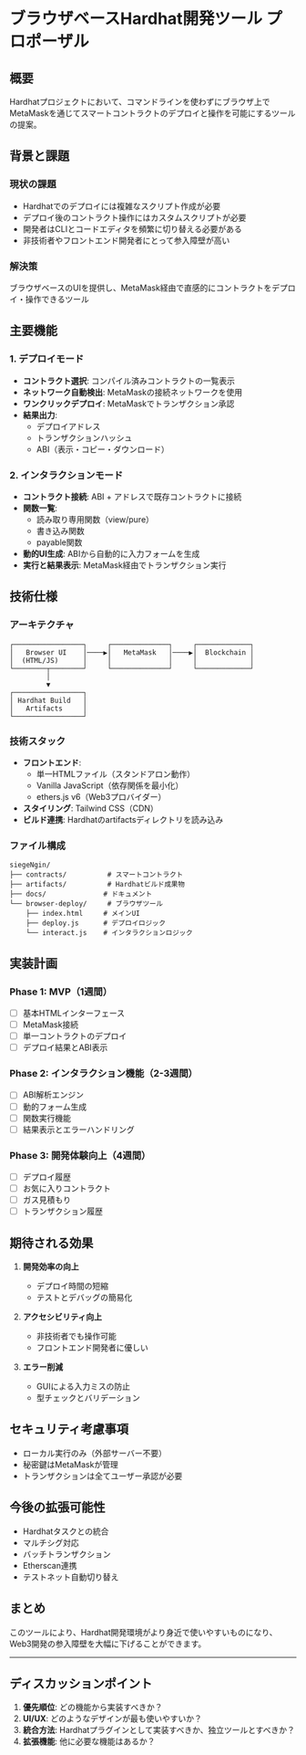 # ブラウザベースHardhat開発ツール プロポーザル

## 概要

Hardhatプロジェクトにおいて、コマンドラインを使わずにブラウザ上でMetaMaskを通じてスマートコントラクトのデプロイと操作を可能にするツールの提案。

## 背景と課題

### 現状の課題
- Hardhatでのデプロイには複雑なスクリプト作成が必要
- デプロイ後のコントラクト操作にはカスタムスクリプトが必要
- 開発者はCLIとコードエディタを頻繁に切り替える必要がある
- 非技術者やフロントエンド開発者にとって参入障壁が高い

### 解決策
ブラウザベースのUIを提供し、MetaMask経由で直感的にコントラクトをデプロイ・操作できるツール

## 主要機能

### 1. デプロイモード
- **コントラクト選択**: コンパイル済みコントラクトの一覧表示
- **ネットワーク自動検出**: MetaMaskの接続ネットワークを使用
- **ワンクリックデプロイ**: MetaMaskでトランザクション承認
- **結果出力**:
  - デプロイアドレス
  - トランザクションハッシュ
  - ABI（表示・コピー・ダウンロード）

### 2. インタラクションモード
- **コントラクト接続**: ABI + アドレスで既存コントラクトに接続
- **関数一覧**: 
  - 読み取り専用関数（view/pure）
  - 書き込み関数
  - payable関数
- **動的UI生成**: ABIから自動的に入力フォームを生成
- **実行と結果表示**: MetaMask経由でトランザクション実行

## 技術仕様

### アーキテクチャ
```
┌─────────────────┐     ┌──────────────┐     ┌─────────────┐
│   Browser UI    │────▶│   MetaMask   │────▶│  Blockchain │
│  (HTML/JS)      │     │              │     │             │
└────────┬────────┘     └──────────────┘     └─────────────┘
         │
         ▼
┌─────────────────┐
│ Hardhat Build   │
│   Artifacts     │
└─────────────────┘
```

### 技術スタック
- **フロントエンド**: 
  - 単一HTMLファイル（スタンドアロン動作）
  - Vanilla JavaScript（依存関係を最小化）
  - ethers.js v6（Web3プロバイダー）
- **スタイリング**: Tailwind CSS（CDN）
- **ビルド連携**: Hardhatのartifactsディレクトリを読み込み

### ファイル構成
```
siegeNgin/
├── contracts/          # スマートコントラクト
├── artifacts/          # Hardhatビルド成果物
├── docs/              # ドキュメント
└── browser-deploy/     # ブラウザツール
    ├── index.html     # メインUI
    ├── deploy.js      # デプロイロジック
    └── interact.js    # インタラクションロジック
```

## 実装計画

### Phase 1: MVP（1週間）
- [ ] 基本HTMLインターフェース
- [ ] MetaMask接続
- [ ] 単一コントラクトのデプロイ
- [ ] デプロイ結果とABI表示

### Phase 2: インタラクション機能（2-3週間）
- [ ] ABI解析エンジン
- [ ] 動的フォーム生成
- [ ] 関数実行機能
- [ ] 結果表示とエラーハンドリング

### Phase 3: 開発体験向上（4週間）
- [ ] デプロイ履歴
- [ ] お気に入りコントラクト
- [ ] ガス見積もり
- [ ] トランザクション履歴

## 期待される効果

1. **開発効率の向上**
   - デプロイ時間の短縮
   - テストとデバッグの簡易化

2. **アクセシビリティ向上**
   - 非技術者でも操作可能
   - フロントエンド開発者に優しい

3. **エラー削減**
   - GUIによる入力ミスの防止
   - 型チェックとバリデーション

## セキュリティ考慮事項

- ローカル実行のみ（外部サーバー不要）
- 秘密鍵はMetaMaskが管理
- トランザクションは全てユーザー承認が必要

## 今後の拡張可能性

- Hardhatタスクとの統合
- マルチシグ対応
- バッチトランザクション
- Etherscan連携
- テストネット自動切り替え

## まとめ

このツールにより、Hardhat開発環境がより身近で使いやすいものになり、Web3開発の参入障壁を大幅に下げることができます。

---

## ディスカッションポイント

1. **優先順位**: どの機能から実装すべきか？
2. **UI/UX**: どのようなデザインが最も使いやすいか？
3. **統合方法**: Hardhatプラグインとして実装すべきか、独立ツールとすべきか？
4. **拡張機能**: 他に必要な機能はあるか？